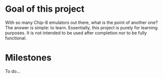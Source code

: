 # Goal of this project
With so many Chip-8 emulators out there, what is the point of another one? The answer is simple: to learn.
Essentially, this project is purely for learning purposes. It is not intended to be used after completion nor to be fully functional.

# Milestones
To do...

